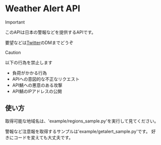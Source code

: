 # Weather Alert API

> [!IMPORTANT]
> このAPIは日本の警報などを提供するAPIです。
>
> 要望などは[Twitter](https://twitter.com/bL5CA6ngtFu3pjy)のDMまでどうぞ

> [!CAUTION]
> 以下の行為を禁止します
> - 負荷がかかる行為
> - APIへの意図的な不正なリクエスト
> - API鯖への悪意のある攻撃
> - API鯖のIPアドレスの公開


## 使い方
取得可能な地域名は、'example/regions_sample.py'を実行して見てください。

警報など注意報を取得するサンプルは'example/getalert_sample.py'です。
好きにコードを変えても大丈夫です。